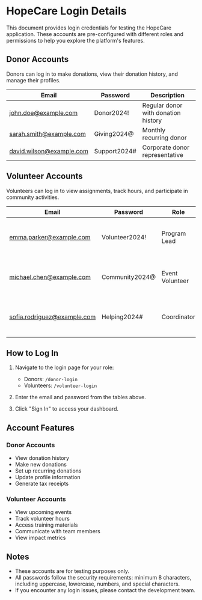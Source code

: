 # HopeCare Login Details

This document provides login credentials for testing the HopeCare application. These accounts are pre-configured with different roles and permissions to help you explore the platform's features.

## Donor Accounts

Donors can log in to make donations, view their donation history, and manage their profiles.

| Email | Password | Description |
|-------|----------|-------------|
| john.doe@example.com | Donor2024! | Regular donor with donation history |
| sarah.smith@example.com | Giving2024@ | Monthly recurring donor |
| david.wilson@example.com | Support2024# | Corporate donor representative |

## Volunteer Accounts

Volunteers can log in to view assignments, track hours, and participate in community activities.

| Email | Password | Role | Description |
|-------|----------|------|-------------|
| emma.parker@example.com | Volunteer2024! | Program Lead | Has permissions to manage events and teams |
| michael.chen@example.com | Community2024@ | Event Volunteer | Regular volunteer for community events |
| sofia.rodriguez@example.com | Helping2024# | Coordinator | Coordinates volunteer activities and schedules |

## How to Log In

1. Navigate to the login page for your role:
   - Donors: `/donor-login`
   - Volunteers: `/volunteer-login`

2. Enter the email and password from the tables above.

3. Click "Sign In" to access your dashboard.

## Account Features

### Donor Accounts
- View donation history
- Make new donations
- Set up recurring donations
- Update profile information
- Generate tax receipts

### Volunteer Accounts
- View upcoming events
- Track volunteer hours
- Access training materials
- Communicate with team members
- View impact metrics

## Notes

- These accounts are for testing purposes only.
- All passwords follow the security requirements: minimum 8 characters, including uppercase, lowercase, numbers, and special characters.
- If you encounter any login issues, please contact the development team. 